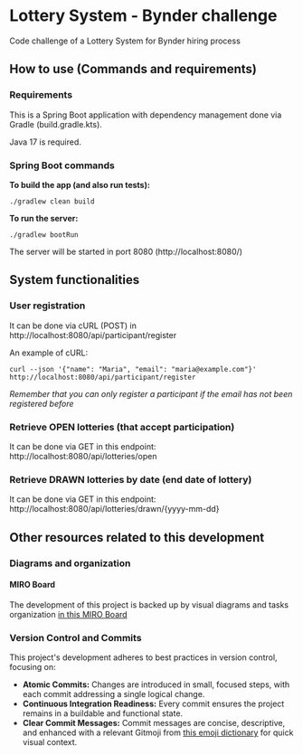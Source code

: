 # Lottery System - Bynder challenge
Code challenge of a Lottery System for Bynder hiring process

## How to use (Commands and requirements)

### Requirements
This is a Spring Boot application with dependency management done via Gradle (build.gradle.kts).

Java 17 is required.

### Spring Boot commands
**To build the app (and also run tests):** 

`./gradlew clean build`

**To run the server:** 

`./gradlew bootRun`

The server will be started in port 8080 (http://localhost:8080/)

## System functionalities

### User registration

It can be done via cURL (POST) in  http://localhost:8080/api/participant/register

An example of cURL:

`curl --json '{"name": "Maria", "email": "maria@example.com"}' http://localhost:8080/api/participant/register
`

_Remember that you can only register a participant if the email has not been registered before_

### Retrieve OPEN lotteries (that accept participation)

It can be done via GET in this endpoint: http://localhost:8080/api/lotteries/open

### Retrieve DRAWN lotteries by date (end date of lottery)
It can be done via GET in this endpoint: http://localhost:8080/api/lotteries/drawn/{yyyy-mm-dd}

## Other resources related to this development

### Diagrams and organization
#### MIRO Board
The development of this project is backed up by visual diagrams and tasks organization
[in this MIRO Board](https://miro.com/app/board/uXjVIkTX1yU=/?share_link_id=960275875808)

### Version Control and Commits

This project's development adheres to best practices in version control, focusing on:

* **Atomic Commits:** Changes are introduced in small, focused steps, with each commit addressing a single logical change.
* **Continuous Integration Readiness:** Every commit ensures the project remains in a buildable and functional state.
* **Clear Commit Messages:** Commit messages are concise, descriptive, and enhanced with a relevant Gitmoji from [this emoji dictionary](https://gitmoji.dev/) for quick visual context.